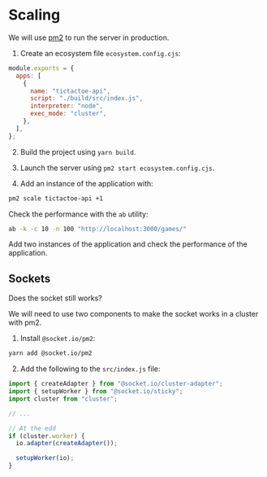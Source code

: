 # Scaling

We will use [pm2](https://pm2.keymetrics.io/) to run the server in production.

1. Create an ecosystem file `ecosystem.config.cjs`:

```javascript
module.exports = {
  apps: [
    {
      name: "tictactoe-api",
      script: "./build/src/index.js",
      interpreter: "node",
      exec_mode: "cluster",
    },
  ],
};
```

2. Build the project using `yarn build`.

3. Launch the server using `pm2 start ecosystem.config.cjs`.

4. Add an instance of the application with:

```bash
pm2 scale tictactoe-api +1
```

Check the performance with the `ab` utility:

```bash
ab -k -c 10 -n 100 "http://localhost:3000/games/"
```

Add two instances of the application and check the performance of the
application.

## Sockets

Does the socket still works?

We will need to use two components to make the socket works in a cluster with
pm2.

1. Install `@socket.io/pm2`:

```bash
yarn add @socket.io/pm2
```

2. Add the following to the `src/index.js` file:

```javascript
import { createAdapter } from "@socket.io/cluster-adapter";
import { setupWorker } from "@socket.io/sticky";
import cluster from "cluster";

// ...

// At the edd
if (cluster.worker) {
  io.adapter(createAdapter());

  setupWorker(io);
}
```
